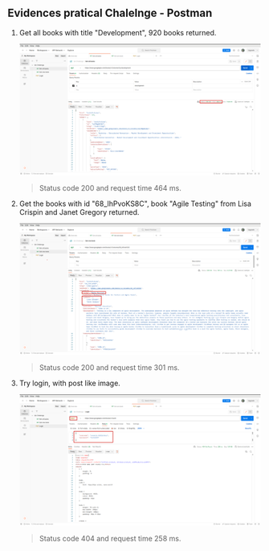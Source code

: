 ## Evidences pratical Chalelnge - Postman

1. Get all books with title "Development", 920 books returned.

    ![first request](/img/1request.png)

    > Status code 200 and request time 464 ms.

2. Get the books with id "68_lhPvoKS8C", book "Agile Testing" from Lisa Crispin and Janet Gregory returned.

    ![second request](/img/2request.png)

    > Status code 200 and request time 301 ms. 

3. Try login, with post like image.

    ![third request](/img/3request.png)

    > Status code 404 and request time 258 ms.